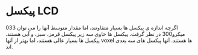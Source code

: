 # پیکسل LCD

اگرچه اندازه ی پیکسل ها بسیار متفاوتند، اما مقدار متوسط آنها را می توان 033
میکرو300 در نظر گرفت. پیکسل ها حاوی سه زیر پیکسل قرمز، سبز، و آبی هستند. پیکسل
ها بسیار عالی هستند، اما بهتر از آنها voxel ها هستند. آنها پیکسل های سه بعدی
اند.
